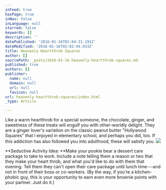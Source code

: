 ```yaml
---
inFeed: true
hasPage: true
inNav: false
inLanguage: null
starred: false
keywords: []
description: ''
datePublished: '2016-01-16T02:04:31.191Z'
dateModified: '2016-01-16T02:02:44.033Z'
title: Heavenly Heartthrob Squares
author: []
sourcePath: _posts/2016-01-16-heavenly-heartthrob-squares.md
published: true
authors: []
publisher:
  name: null
  domain: null
  url: null
  favicon: null
url: heavenly-heartthrob-squares/index.html
_type: Article

---
```

Like
a warm heartthrob for a special someone, the chocolate, ginger, and
sweetness of these treats will engulf you with other-worldly delight.
They are a ginger lover's variation on the classic peanut butter
"Hollywood Squares" that I enjoyed in elementary school, and
perhaps you did, too. If this addiction has also followed you into
adulthood, these will satisfy you.
![](https://the-grid-user-content.s3-us-west-2.amazonaws.com/e0f270c0-d23f-4312-ab2d-4f2ec6a14f60.JPG)

**Seductive
Activity Idea: **Make your pookie bear a dessert care package to take to work. Include a note telling them a reason or two that they make your heart throb, and what you'd like to do with them that evening. Tell them they can't open their care package until lunch time---and not in front of their boss or co-workers. (By the way, if you're a kitchen-phobic guy, this is your opportunity to earn even more brownie points with your partner. Just do it.)